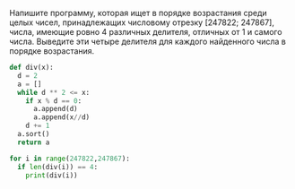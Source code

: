 Напишите программу, которая ищет в порядке возрастания среди целых чисел, принадлежащих числовому отрезку [247822; 247867], числа, имеющие ровно 4 различных делителя, отличных от 1 и самого числа.
Выведите эти четыре делителя для каждого найденного числа в порядке возрастания.

```python
def div(x):
  d = 2
  a = []
  while d ** 2 <= x:
    if x % d == 0:
      a.append(d)
      a.append(x//d)
    d += 1
  a.sort()
  return a

for i in range(247822,247867):
  if len(div(i)) == 4:
    print(div(i))
```
